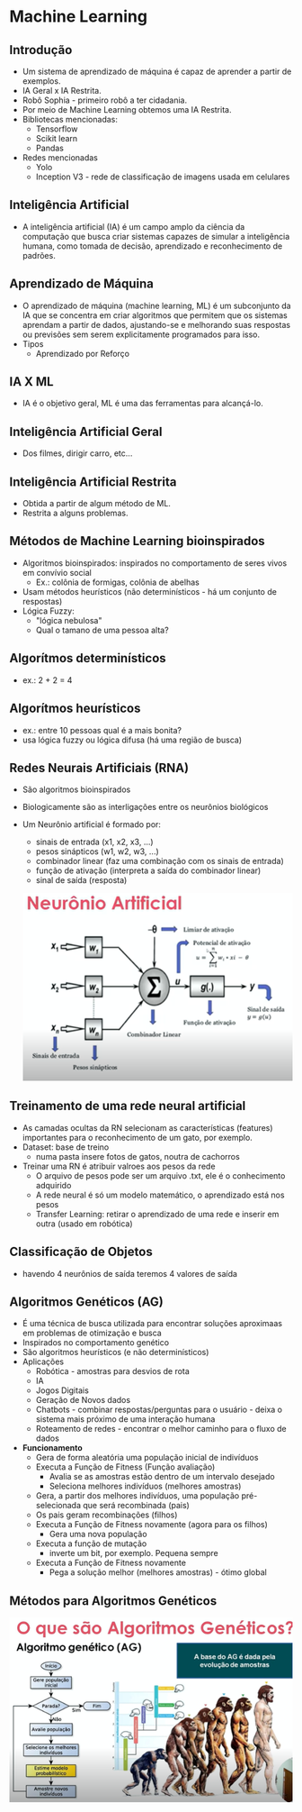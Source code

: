 # Machine Learning

## Introdução

- Um sistema de aprendizado de máquina é capaz de aprender a partir de exemplos.
- IA Geral x IA Restrita.
- Robô Sophia - primeiro robô a ter cidadania.
- Por meio de Machine Learning obtemos uma IA Restrita.
- Bibliotecas mencionadas: 
    - Tensorflow
    - Scikit learn
    - Pandas
- Redes mencionadas
    - Yolo
    - Inception V3 - rede de classificação de imagens usada em celulares    

## Inteligência Artificial

- A inteligência artificial (IA) é um campo amplo da ciência da computação que busca criar sistemas capazes de simular a inteligência humana, como tomada de decisão, aprendizado e reconhecimento de padrões.

## Aprendizado de Máquina

- O aprendizado de máquina (machine learning, ML) é um subconjunto da IA que se concentra em criar algoritmos que permitem que os sistemas aprendam a partir de dados, ajustando-se e melhorando suas respostas ou previsões sem serem explicitamente programados para isso.
- Tipos
    - Aprendizado por Reforço

## IA X ML

- IA é o objetivo geral, ML é uma das ferramentas para alcançá-lo.

## Inteligência Artificial Geral

- Dos filmes, dirigir carro, etc...

## Inteligência Artificial Restrita

- Obtida a partir de algum método de ML.
- Restrita a alguns problemas.

## Métodos de Machine Learning bioinspirados

- Algoritmos bioinspirados: inspirados no comportamento de seres vivos em convívio social
    - Ex.: colônia de formigas, colônia de abelhas
- Usam métodos heurísticos (não determinísticos - há um conjunto de respostas)
- Lógica Fuzzy: 
    - "lógica nebulosa"
    - Qual o tamano de uma pessoa alta?

## Algorítmos determinísticos

- ex.: 2 + 2 = 4

## Algorítmos heurísticos    

- ex.: entre 10 pessoas qual é a mais bonita? 
- usa lógica fuzzy ou lógica difusa (há uma região de busca)

## Redes Neurais Artificiais (RNA)

- São algoritmos bioinspirados
- Biologicamente são as interligações entre os neurônios biológicos
- Um Neurônio artificial é formado por:
    - sinais de entrada (x1, x2, x3, ...)
    - pesos sinápticos (w1, w2, w3, ...)
    - combinador linear (faz uma combinação com os sinais de entrada)
    - função de ativação (interpreta a saída do combinador linear)
    - sinal de saída (resposta)

    ![alt text](img/01_redes_neurais.png)


<!-- ********************************************************************* Transcrito a mão até aqui  -->

## Treinamento de uma rede neural artificial    

- As camadas ocultas da RN selecionam as características (features) importantes para o reconhecimento de um gato, por exemplo.
- Dataset: base de treino
    - numa pasta insere fotos de gatos, noutra de cachorros
- Treinar uma RN é atribuir valroes aos pesos da rede
    - O arquivo de pesos pode ser um arquivo .txt, ele é o conhecimento adquirido
    - A rede neural é só um modelo matemático, o aprendizado está nos pesos
    - Transfer Learning: retirar o aprendizado de uma rede e inserir em outra (usado em robótica)

## Classificação de Objetos

- havendo 4 neurônios de saída teremos 4 valores de saída

## Algoritmos Genéticos (AG)

- É uma técnica de busca utilizada para encontrar soluções aproximaas em problemas de otimização e busca
- Inspirados no comportamento genético
- São algoritmos heurísticos (e não determinísticos)
- Aplicações
    - Robótica - amostras para desvios de rota
    - IA
    - Jogos Digitais
    - Geração de Novos dados
    - Chatbots - combinar respostas/perguntas para o usuário - deixa o sistema mais próximo de uma interação humana
    - Roteamento de redes - encontrar o melhor caminho para o fluxo de dados
- **Funcionamento**
    - Gera de forma aleatória uma população inicial de indivíduos
    - Executa a Função de Fitness (Função avaliação)
        - Avalia se as amostras estão dentro de um intervalo desejado
        - Seleciona melhores indivíduos (melhores amostras)
    - Gera, a partir dos melhores indivíduos, uma população pré-selecionada que será recombinada (pais)
    - Os pais geram recombinações (filhos)
    - Executa a Função de Fitness novamente (agora para os filhos)
        - Gera uma nova população
    - Executa a função de mutação 
        - inverte um bit, por exemplo. Pequena sempre
    - Executa a Função de Fitness novamente 
        - Pega a solução melhor (melhores amostras) - ótimo global

## Métodos para Algoritmos Genéticos

![alt text](img/02_algoritmos_geneticos.png)